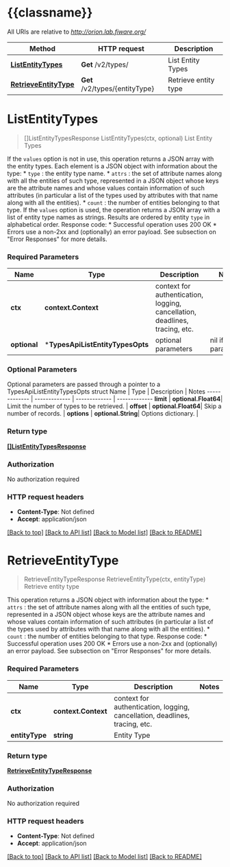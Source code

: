 # {{classname}}

All URIs are relative to *http://orion.lab.fiware.org/*

Method | HTTP request | Description
------------- | ------------- | -------------
[**ListEntityTypes**](TypesApi.md#ListEntityTypes) | **Get** /v2/types/ | List Entity Types
[**RetrieveEntityType**](TypesApi.md#RetrieveEntityType) | **Get** /v2/types/{entityType} | Retrieve entity type

# **ListEntityTypes**
> []ListEntityTypesResponse ListEntityTypes(ctx, optional)
List Entity Types

If the `values` option is not in use, this operation returns a JSON array with the entity types. Each element is a JSON object with information about the type: * `type` : the entity type name. * `attrs` : the set of attribute names along with all the entities of such type, represented in   a JSON object whose keys are the attribute names and whose values contain information of such   attributes (in particular a list of the types used by attributes with that name along with all the   entities). * `count` : the number of entities belonging to that type. If the `values` option is used, the operation returns a JSON array with a list of entity type names as strings. Results are ordered by entity `type` in alphabetical order. Response code: * Successful operation uses 200 OK * Errors use a non-2xx and (optionally) an error payload. See subsection on \"Error Responses\" for   more details.

### Required Parameters

Name | Type | Description  | Notes
------------- | ------------- | ------------- | -------------
 **ctx** | **context.Context** | context for authentication, logging, cancellation, deadlines, tracing, etc.
 **optional** | ***TypesApiListEntityTypesOpts** | optional parameters | nil if no parameters

### Optional Parameters
Optional parameters are passed through a pointer to a TypesApiListEntityTypesOpts struct
Name | Type | Description  | Notes
------------- | ------------- | ------------- | -------------
 **limit** | **optional.Float64**| Limit the number of types to be retrieved. | 
 **offset** | **optional.Float64**| Skip a number of records. | 
 **options** | **optional.String**| Options dictionary. | 

### Return type

[**[]ListEntityTypesResponse**](ListEntityTypesResponse.md)

### Authorization

No authorization required

### HTTP request headers

 - **Content-Type**: Not defined
 - **Accept**: application/json

[[Back to top]](#) [[Back to API list]](../README.md#documentation-for-api-endpoints) [[Back to Model list]](../README.md#documentation-for-models) [[Back to README]](../README.md)

# **RetrieveEntityType**
> RetrieveEntityTypeResponse RetrieveEntityType(ctx, entityType)
Retrieve entity type

This operation returns a JSON object with information about the type: * `attrs` : the set of attribute names along with all the entities of such type, represented in   a JSON object whose keys are the attribute names and whose values contain information of such   attributes (in particular a list of the types used by attributes with that name along with all the   entities). * `count` : the number of entities belonging to that type. Response code: * Successful operation uses 200 OK * Errors use a non-2xx and (optionally) an error payload. See subsection on \"Error Responses\" for   more details.

### Required Parameters

Name | Type | Description  | Notes
------------- | ------------- | ------------- | -------------
 **ctx** | **context.Context** | context for authentication, logging, cancellation, deadlines, tracing, etc.
  **entityType** | **string**| Entity Type | 

### Return type

[**RetrieveEntityTypeResponse**](RetrieveEntityTypeResponse.md)

### Authorization

No authorization required

### HTTP request headers

 - **Content-Type**: Not defined
 - **Accept**: application/json

[[Back to top]](#) [[Back to API list]](../README.md#documentation-for-api-endpoints) [[Back to Model list]](../README.md#documentation-for-models) [[Back to README]](../README.md)

